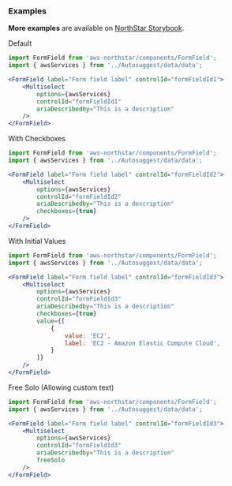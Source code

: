 ### Examples

**More examples** are available on <a href="https://storybook.northstar.aws-prototyping.cloud/?path=/story/components-multiselect--default" target="_blank" rel="noreferrer noopener">NorthStar Storybook</a>.

Default
```jsx
import FormField from 'aws-northstar/components/FormField';
import { awsServices } from '../Autosuggest/data/data';

<FormField label="Form field label" controlId="formFieldId1">
    <Multiselect
        options={awsServices}
        controlId="formFieldId1"
        ariaDescribedby="This is a description"
    />
</FormField>
```

With Checkboxes
```jsx
import FormField from 'aws-northstar/components/FormField';
import { awsServices } from '../Autosuggest/data/data';

<FormField label="Form field label" controlId="formFieldId2">
    <Multiselect
        options={awsServices}
        controlId="formFieldId2"
        ariaDescribedby="This is a description"
        checkboxes={true}
    />
</FormField>
```

With Initial Values
```jsx
import FormField from 'aws-northstar/components/FormField';
import { awsServices } from '../Autosuggest/data/data';

<FormField label="Form field label" controlId="formFieldId3">
    <Multiselect
        options={awsServices}
        controlId="formFieldId3"
        ariaDescribedby="This is a description"
        checkboxes={true}
        value={[
            {
                value: 'EC2',
                label: 'EC2 - Amazon Elastic Compute Cloud',
            }
        ]}
    />
</FormField>
```

Free Solo (Allowing custom text)
```jsx
import FormField from 'aws-northstar/components/FormField';
import { awsServices } from '../Autosuggest/data/data';

<FormField label="Form field label" controlId="formFieldId3">
    <Multiselect
        options={awsServices}
        controlId="formFieldId3"
        ariaDescribedby="This is a description"
        freeSolo
    />
</FormField>
```